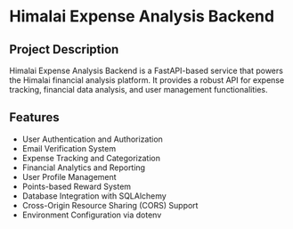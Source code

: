 # Himalai Expense Analysis Backend

## Project Description

Himalai Expense Analysis Backend is a FastAPI-based service that powers the Himalai financial analysis platform. It provides a robust API for expense tracking, financial data analysis, and user management functionalities.

## Features

- User Authentication and Authorization
- Email Verification System
- Expense Tracking and Categorization 
- Financial Analytics and Reporting
- User Profile Management
- Points-based Reward System
- Database Integration with SQLAlchemy
- Cross-Origin Resource Sharing (CORS) Support
- Environment Configuration via dotenv
